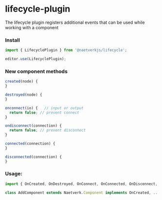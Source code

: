 # lifecycle-plugin

The lifecycle plugin registers additional events that can be used while working with a component

### Install

```js
import { LifecyclePlugin } from '@naetverkjs/lifecycle';

editor.use(LifecyclePlugin);
```

### New component methods

```typescript
created(node) {
}

destroyed(node) {
}

onconnect(io) {   // input or output
  return false; // prevent connect
}

ondisconnect(connection) {
  return false; // prevent disconnect
}

connected(connection) {
}

disconnected(connection) {
}
```

### Usage: 

```typescript
import { OnCreated, OnDestroyed, OnConnect, OnConnected, OnDisconnect, OnDisconnected } from 'rete-lifecycle-plugin';

class AddComponent extends Naetverk.Component implements OnCreated, ...
```
